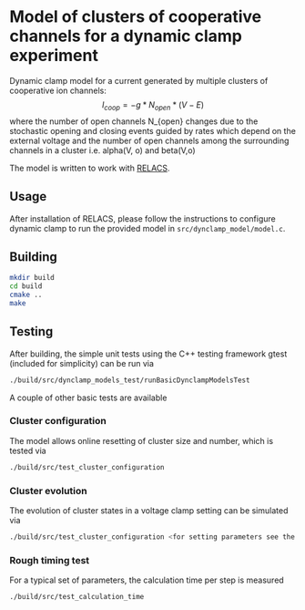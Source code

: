 # Model of clusters of cooperative channels for a dynamic clamp experiment

Dynamic clamp model for a current generated by multiple clusters of cooperative ion channels:
$$
I_{coop} = -g*N_{open}*(V-E)
$$
where the number of open channels N_{open} changes due to the stochastic opening and closing events guided by rates
which depend on the external voltage and the number of open channels among the surrounding channels in a cluster i.e.
alpha(V, o) and beta(V,o)

The model is written to work with [RELACS](http://relacs.sourceforge.net/). 
 
## Usage

After installation of RELACS, please follow the instructions to configure dynamic clamp to run the provided model in 
`src/dynclamp_model/model.c`.

## Building

```bash
mkdir build
cd build 
cmake ..
make
```

## Testing 
After building, the simple unit tests using the C++ testing framework gtest (included for simplicity) can be run via
```bash
./build/src/dynclamp_models_test/runBasicDynclampModelsTest
```

A couple of other basic tests are available

### Cluster configuration
The model allows online resetting of cluster size and number, which is tested via

```bash
./build/src/test_cluster_configuration
```

### Cluster evolution
The evolution of cluster states in a voltage clamp setting can be simulated via 
```bash
./build/src/test_cluster_configuration <for setting parameters see the source file>
```

### Rough timing test

For a typical set of parameters, the calculation time per step is measured
```bash
./build/src/test_calculation_time
```




